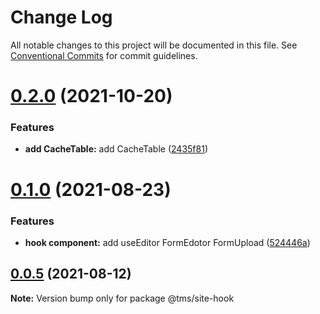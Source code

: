 # Change Log

All notable changes to this project will be documented in this file.
See [Conventional Commits](https://conventionalcommits.org) for commit guidelines.

# [0.2.0](https://git.taimei.com/hospital/site-front-repo/compare/@tms/site-hook@0.1.0...@tms/site-hook@0.2.0) (2021-10-20)


### Features

* **add CacheTable:** add CacheTable ([2435f81](https://git.taimei.com/hospital/site-front-repo/commits/2435f81ef987d76f2542265129ec5a1012542862))





# [0.1.0](https://git.taimei.com/hospital/site-front-repo/compare/@tms/site-hook@0.0.5...@tms/site-hook@0.1.0) (2021-08-23)


### Features

* **hook component:** add useEditor FormEdotor FormUpload ([524446a](https://git.taimei.com/hospital/site-front-repo/commits/524446aaa8b359bfa5c5be731aa53ff8d03b4f9c))





## [0.0.5](https://git.taimei.com/hospital/site-front-repo/compare/@tms/site-hook@0.0.4...@tms/site-hook@0.0.5) (2021-08-12)

**Note:** Version bump only for package @tms/site-hook

